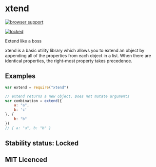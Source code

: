 # xtend

[![browser support][3]][4]

[![locked](https://badges.github.io/stability-badges/dist/locked.svg)](https://github.com/badges/stability-badges)

Extend like a boss

xtend is a basic utility library which allows you to extend an object by appending all of the properties from each object in a list. When there are identical properties, the right-most property takes precedence.

## Examples

```js
var extend = require("xtend")

// extend returns a new object. Does not mutate arguments
var combination = extend({
    a: "a",
    b: 'c'
}, {
    b: "b"
})
// { a: "a", b: "b" }
```

## Stability status: Locked

## MIT Licenced


  [3]: https://ci.testling.com/Raynos/xtend.png
  [4]: https://ci.testling.com/Raynos/xtend
